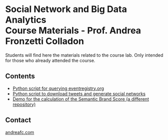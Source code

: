 # Social Network and Big Data Analytics<br/>Course Materials - Prof. Andrea Fronzetti Colladon
Students will find here the materials related to the course lab. Only intended for those who already attended the course.

## Contents
- [Python script for querying eventregistry.org](python-eventregistry/EventRegistryAPI.ipynb)
- [Python script to download tweets and generate social networks](twitter-networks/TwitterNetworks.ipynb)
- [Demo for the calculation of the Semantic Brand Score (a different repository)](https://github.com/iandreafc/semanticbrandscore-demo)

## Contact
[andreafc.com](https://andreafc.com)
